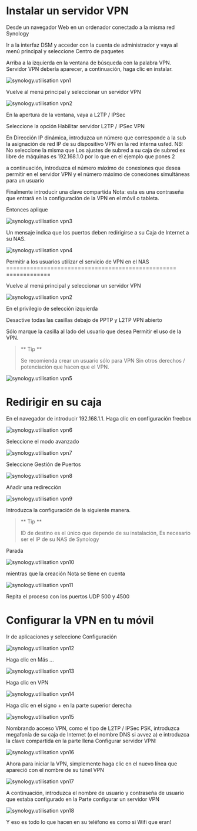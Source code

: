 Instalar un servidor VPN
====================

Desde un navegador Web en un ordenador conectado a la misma red
Synology

Ir a la interfaz DSM y acceder con la cuenta de administrador y
vaya al menú principal y seleccione Centro de paquetes

Arriba a la izquierda en la ventana de búsqueda con la palabra VPN.
Servidor VPN debería aparecer, a continuación, haga clic en instalar.

![synology.utilisation vpn1](../images/synology.utilisation_vpn1.png)

Vuelve al menú principal y seleccionar un servidor VPN

![synology.utilisation vpn2](../images/synology.utilisation_vpn2.png)

En la apertura de la ventana, vaya a L2TP / IPSec

Seleccione la opción Habilitar servidor L2TP / IPSec VPN

En Dirección IP dinámica, introduzca un número que corresponde a la sub
la asignación de red IP de su dispositivo VPN en la red interna
usted. NB: No seleccione la misma que
Los ajustes de subred a su caja de subred ex libre de
máquinas es 192.168.1.0 por lo que en el ejemplo que pones 2

a continuación, introduzca el número máximo de conexiones que desea permitir
en el servidor VPN y el número máximo de conexiones simultáneas
para un usuario

Finalmente introducir una clave compartida Nota: esta es una contraseña que
entrará en la configuración de la VPN en el móvil o tableta.

Entonces aplique

![synology.utilisation vpn3](../images/synology.utilisation_vpn3.png)

Un mensaje indica que los puertos deben redirigirse a su
Caja de Internet a su NAS.

![synology.utilisation vpn4](../images/synology.utilisation_vpn4.png)

Permitir a los usuarios utilizar el servicio de VPN en el NAS
================================================== =============

Vuelve al menú principal y seleccionar un servidor VPN

![synology.utilisation vpn2](../images/synology.utilisation_vpn2.png)

En el privilegio de selección izquierda

Desactive todas las casillas debajo de PPTP y L2TP VPN abierto

Sólo marque la casilla al lado del usuario que desea
Permitir el uso de la VPN.

> ** Tip **
>
> Se recomienda crear un usuario sólo para VPN
> Sin otros derechos / potenciación que hacen que el VPN.

![synology.utilisation vpn5](../images/synology.utilisation_vpn5.png)

Redirigir en su caja
===============================

En el navegador de introducir 192.168.1.1. Haga clic en configuración
freebox

![synology.utilisation vpn6](../images/synology.utilisation_vpn6.png)

Seleccione el modo avanzado

![synology.utilisation vpn7](../images/synology.utilisation_vpn7.png)

Seleccione Gestión de Puertos

![synology.utilisation vpn8](../images/synology.utilisation_vpn8.png)

Añadir una redirección

![synology.utilisation vpn9](../images/synology.utilisation_vpn9.png)

Introduzca la configuración de la siguiente manera.

> ** Tip **
>
> ID de destino es el único que depende de su instalación,
> Es necesario ser el IP de su NAS de Synology

Parada

![synology.utilisation vpn10](../images/synology.utilisation_vpn10.png)

mientras que la creación Nota se tiene en cuenta

![synology.utilisation vpn11](../images/synology.utilisation_vpn11.png)

Repita el proceso con los puertos UDP 500 y 4500

Configurar la VPN en tu móvil
==================================

Ir de aplicaciones y seleccione Configuración

![synology.utilisation vpn12](../images/synology.utilisation_vpn12.png)

Haga clic en Más ...

![synology.utilisation vpn13](../images/synology.utilisation_vpn13.png)

Haga clic en VPN

![synology.utilisation vpn14](../images/synology.utilisation_vpn14.png)

Haga clic en el signo + en la parte superior derecha

![synology.utilisation vpn15](../images/synology.utilisation_vpn15.png)

Nombrando acceso VPN, como el tipo de L2TP / IPSec PSK, introduzca
megafonía de su caja de Internet (o el nombre DNS si avvez
a) e introduzca la clave compartida en la parte llena Configurar
servidor VPN:

![synology.utilisation vpn16](../images/synology.utilisation_vpn16.png)

Ahora para iniciar la VPN, simplemente haga clic en el nuevo
línea que apareció con el nombre de su túnel VPN

![synology.utilisation vpn17](../images/synology.utilisation_vpn17.png)

A continuación, introduzca el nombre de usuario y contraseña de usuario que estaba
configurado en la Parte configurar un servidor VPN

![synology.utilisation vpn18](../images/synology.utilisation_vpn18.png)

Y eso es todo lo que hacen en su teléfono es como si
Wifi que eran!
